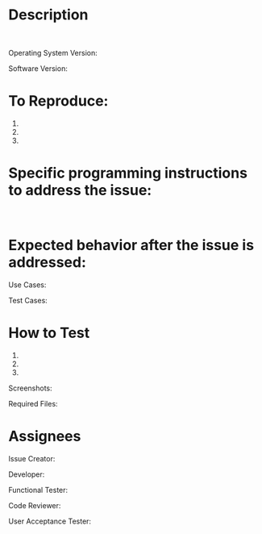 # Description

<br>

Operating System Version: 

Software Version: 

# To Reproduce:

1. 

2. 

3. 

# Specific programming instructions to address the issue:

<br>

# Expected behavior after the issue is addressed:

Use Cases: 

Test Cases: 

# How to Test

1. 
2. 
3. 

Screenshots: 

Required Files: 

# Assignees 

Issue Creator: 

Developer: 

Functional Tester: 

Code Reviewer: 

User Acceptance Tester: 
